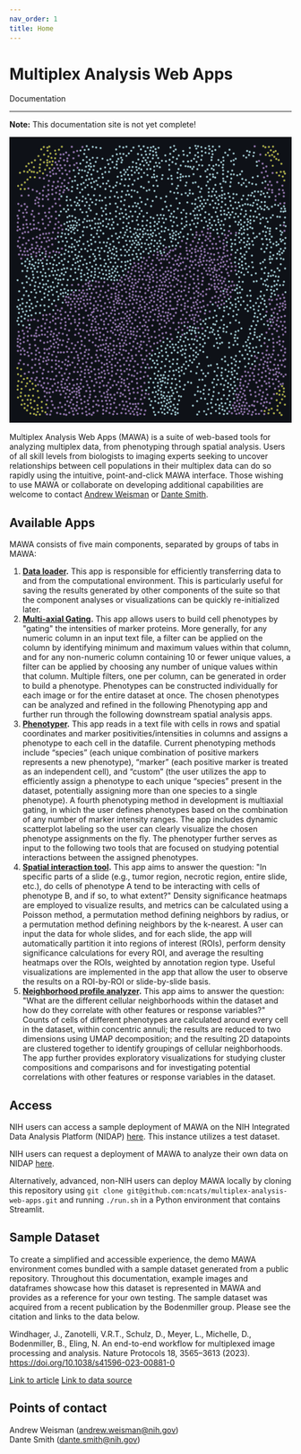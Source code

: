 ```yaml
---
nav_order: 1
title: Home
---
```


<h1 class="fs-9">Multiplex Analysis Web Apps</h1>
<p class="fs-6 fw-300">Documentation</p>
<hr />

**Note:** This documentation site is not yet complete!

![](./assets/images/Clusters_Homepg.png)

Multiplex Analysis Web Apps (MAWA) is a suite of web-based tools for analyzing multiplex data, from phenotyping through spatial analysis. Users of all skill levels from biologists to imaging experts seeking to uncover relationships between cell populations in their multiplex data can do so rapidly using the intuitive, point-and-click MAWA interface. Those wishing to use MAWA or collaborate on developing additional capabilities are welcome to contact [Andrew Weisman](mailto:andrew.weisman@nih.gov) or [Dante Smith](mailto:dante.smith@nih.gov).

## Available Apps

MAWA consists of five main components, separated by groups of tabs in MAWA:

1. **[Data loader](./data_loader.md).** This app is responsible for efficiently transferring data to and from the computational environment. This is particularly useful for saving the results generated by other components of the suite so that the component analyses or visualizations can be quickly re-initialized later.
1. **[Multi-axial Gating](./mutliaxial_gating.md).** This app allows users to build cell phenotypes by "gating" the intensities of marker proteins. More generally, for any numeric column in an input text file, a filter can be applied on the column by identifying minimum and maximum values within that column, and for any non-numeric column containing 10 or fewer unique values, a filter can be applied by choosing any number of unique values within that column. Multiple filters, one per column, can be generated in order to build a phenotype. Phenotypes can be constructed individually for each image or for the entire dataset at once. The chosen phenotypes can be analyzed and refined in the following Phenotyping app and further run through the following downstream spatial analysis apps.
1. **[Phenotyper](./phenotyper.md).** This app reads in a text file with cells in rows and spatial coordinates and marker positivities/intensities in columns and assigns a phenotype to each cell in the datafile. Current phenotyping methods include “species” (each unique combination of positive markers represents a new phenotype), “marker” (each positive marker is treated as an independent cell), and “custom” (the user utilizes the app to efficiently assign a phenotype to each unique “species” present in the dataset, potentially assigning more than one species to a single phenotype). A fourth phenotyping method in development is multiaxial gating, in which the user defines phenotypes based on the combination of any number of marker intensity ranges. The app includes dynamic scatterplot labeling so the user can clearly visualize the chosen phenotype assignments on the fly. The phenotyper further serves as input to the following two tools that are focused on studying potential interactions between the assigned phenotypes.
1. **[Spatial interaction tool](./spatial_interaction_tool.md).** This app aims to answer the question: "In specific parts of a slide (e.g., tumor region, necrotic region, entire slide, etc.), do cells of phenotype A tend to be interacting with cells of phenotype B, and if so, to what extent?" Density significance heatmaps are employed to visualize results, and metrics can be calculated using a Poisson method, a permutation method defining neighbors by radius, or a permutation method defining neighbors by the k-nearest. A user can input the data for whole slides, and for each slide, the app will automatically partition it into regions of interest (ROIs), perform density significance calculations for every ROI, and average the resulting heatmaps over the ROIs, weighted by annotation region type. Useful visualizations are implemented in the app that allow the user to observe the results on a ROI-by-ROI or slide-by-slide basis.
1. **[Neighborhood profile analyzer](./neighborhood_profile_analyzer.md).** This app aims to answer the question: "What are the different cellular neighborhoods within the dataset and how do they correlate with other features or response variables?" Counts of cells of different phenotypes are calculated around every cell in the dataset, within concentric annuli; the results are reduced to two dimensions using UMAP decomposition; and the resulting 2D datapoints are clustered together to identify groupings of cellular neighborhoods. The app further provides exploratory visualizations for studying cluster compositions and comparisons and for investigating potential correlations with other features or response variables in the dataset.

## Access

NIH users can access a sample deployment of MAWA on the NIH Integrated Data Analysis Platform (NIDAP) [here](dummy_url). This instance utilizes a test dataset.

NIH users can request a deployment of MAWA to analyze their own data on NIDAP [here](dummy_url).

Alternatively, advanced, non-NIH users can deploy MAWA locally by cloning this repository using `git clone git@github.com:ncats/multiplex-analysis-web-apps.git` and running `./run.sh` in a Python environment that contains Streamlit.

## Sample Dataset

To create a simplified and accessible experience, the demo MAWA environment comes bundled with a sample dataset generated from a public repository. Throughout this documentation, example images and dataframes showcase how this dataset is represented in MAWA and provides as a reference for your own testing. The sample dataset was acquired from a recent publication by the Bodenmiller group. Please see the citation and links to the data below.

Windhager, J., Zanotelli, V.R.T., Schulz, D., Meyer, L., Michelle, D., Bodenmiller, B., Eling, N. An end-to-end workflow for multiplexed image processing and analysis. Nature Protocols 18, 3565–3613 (2023). https://doi.org/10.1038/s41596-023-00881-0

[Link to article](https://www.nature.com/articles/s41596-023-00881-0)
[Link to data source](https://zenodo.org/records/7624451)



## Points of contact

Andrew Weisman ([andrew.weisman@nih.gov](mailto:andrew.weisman@nih.gov))  
Dante Smith ([dante.smith@nih.gov](mailto:dante.smith@nih.gov))
